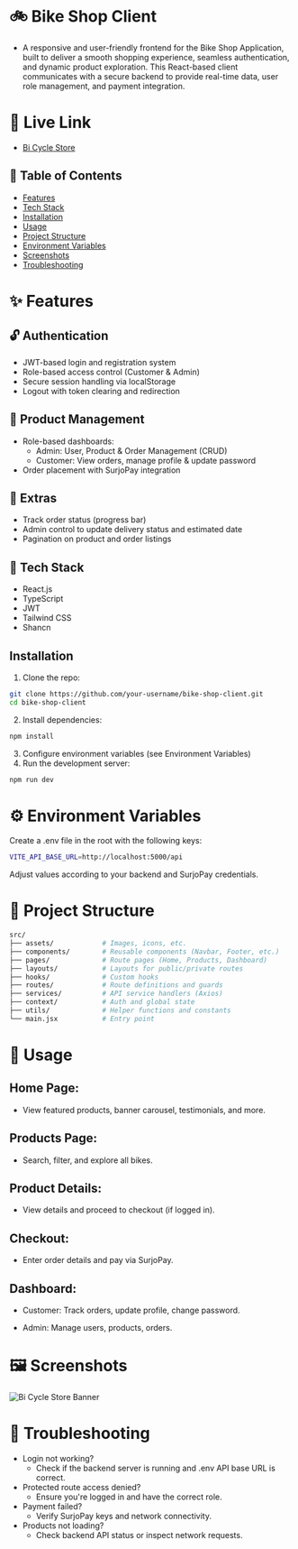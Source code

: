 
# 🚲 Bike Shop Client

- A responsive and user-friendly frontend for the Bike Shop Application, built to deliver a smooth shopping experience, seamless authentication, and dynamic product exploration. This React-based client communicates with a secure backend to provide real-time data, user role management, and payment integration.

# 🔗 Live Link
- [Bi Cycle Store](https://bycycle-client.vercel.app/)





## 📌 Table of Contents

 - [Features](https://awesomeopensource.com/project/elangosundar/awesome-README-templates)
 - [Tech Stack](https://github.com/matiassingers/awesome-readme)
 - [Installation](https://bulldogjob.com/news/449-how-to-write-a-good-readme-for-your-github-project)
 - [Usage](https://awesomeopensource.com/project/elangosundar/awesome-README-templates)
 - [Project Structure](https://github.com/matiassingers/awesome-readme)
 - [Environment Variables](https://bulldogjob.com/news/449-how-to-write-a-good-readme-for-your-github-project)
 - [Screenshots](https://awesomeopensource.com/project/elangosundar/awesome-README-templates)
 - [Troubleshooting](https://github.com/matiassingers/awesome-readme)



# ✨ Features

## 🔓 Authentication
- JWT-based login and registration system 
- Role-based access control (Customer & Admin)
- Secure session handling via localStorage
- Logout with token clearing and redirection

## 🛒 Product Management
- Role-based dashboards:
    - Admin: User, Product & Order Management (CRUD)
    - Customer: View orders, manage profile & update password
- Order placement with SurjoPay integration

##  🔄 Extras
- Track order status (progress bar)
- Admin control to update delivery status and estimated date
- Pagination on product and order listings

##  🧰 Tech Stack
- React.js
- TypeScript
- JWT
- Tailwind CSS
- Shancn

## Installation

 1. Clone the repo:

```bash
git clone https://github.com/your-username/bike-shop-client.git
cd bike-shop-client

```
2. Install dependencies:

```bash
npm install

```
3. Configure environment variables (see Environment Variables)
4. Run the development server:

```bash
npm run dev

```
    
# ⚙️ Environment Variables

 Create a .env file in the root with the following keys:
```bash
VITE_API_BASE_URL=http://localhost:5000/api

```
Adjust values according to your backend and SurjoPay credentials.

# 📁 Project Structure

```graphql
src/
├── assets/            # Images, icons, etc.
├── components/        # Reusable components (Navbar, Footer, etc.)
├── pages/             # Route pages (Home, Products, Dashboard)
├── layouts/           # Layouts for public/private routes
├── hooks/             # Custom hooks
├── routes/            # Route definitions and guards
├── services/          # API service handlers (Axios)
├── context/           # Auth and global state
├── utils/             # Helper functions and constants
└── main.jsx           # Entry point


```



# 🚀 Usage

## Home Page:
- View featured products, banner carousel, testimonials, and more.
## Products Page:
- Search, filter, and explore all bikes.
## Product Details:
- View details and proceed to checkout (if logged in).
## Checkout:
- Enter order details and pay via SurjoPay.
## Dashboard:
- Customer: Track orders, update profile, change password.

- Admin: Manage users, products, orders.


# 🖼️ Screenshots

![Bi Cycle Store Banner](https://jehrfbtl7l.ufs.sh/f/soyLwyt7O15DBeZpnA9oMe6yNsJtRdclHvzjI7QXqExnLbGw)


# 🧩 Troubleshooting
- Login not working?
  - Check if the backend server is running and .env API base URL is correct.
- Protected route access denied?
  - Ensure you're logged in and have the correct role.
- Payment failed?
  - Verify SurjoPay keys and network connectivity.
- Products not loading?
  - Check backend API status or inspect network requests.


